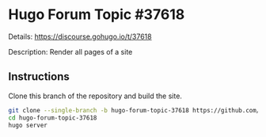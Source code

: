 # Hugo Forum Topic #37618

Details: <https://discourse.gohugo.io/t/37618>

Description: Render all pages of a site

## Instructions

Clone this branch of the repository and build the site.

```bash
git clone --single-branch -b hugo-forum-topic-37618 https://github.com/jmooring/hugo-testing hugo-forum-topic-37618
cd hugo-forum-topic-37618
hugo server
```
